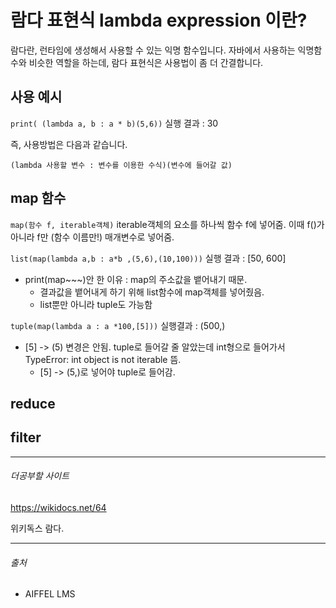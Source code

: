 # 람다 표현식 lambda expression 이란? 



람다란, 런타임에 생성해서 사용할 수 있는 익명 함수입니다. 자바에서  사용하는 익명함수와 비슷한 역할을 하는데, 람다 표현식은 사용법이 좀 더 간결합니다.



## 사용 예시

`print( (lambda a, b : a * b)(5,6))` 실행 결과 : 30

즉, 사용방법은 다음과 같습니다.

`(lambda 사용할 변수 : 변수를 이용한 수식)(변수에 들어갈 값)`



## map 함수

`map(함수 f, iterable객체)`  iterable객체의 요소를 하나씩 함수 f에 넣어줌. 이때 f()가 아니라 f만 (함수 이름만!) 매개변수로 넣어줌.



`list(map(lambda a,b : a*b ,(5,6),(10,100)))` 실행 결과 : [50, 600]

- print(map~~~)안 한 이유 : map의 주소값을 뱉어내기 때문.
  - 결과값을 뱉어내게 하기 위해 list함수에 map객체를 넣어줬음.
  - list뿐만 아니라 tuple도 가능함



`tuple(map(lambda a : a *100,[5]))` 실행결과 : (500,)

- [5] -> (5) 변경은 안됨. tuple로 들어갈 줄 알았는데 int형으로 들어가서 TypeError: int object is not iterable 뜸.
  - [5] -> (5,)로 넣어야 tuple로 들어감.



## reduce



## filter





----

###### 더공부할 사이트

https://wikidocs.net/64

위키독스 람다.



-------

###### 출처

- AIFFEL LMS 

